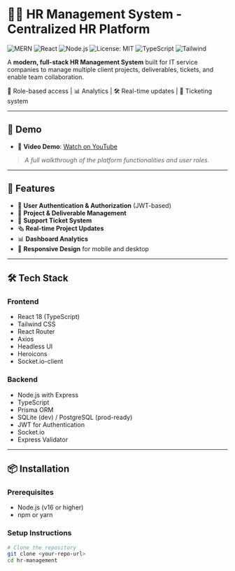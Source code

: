# 👨‍💼 HR Management System - Centralized HR Platform

![MERN](https://img.shields.io/badge/Stack-MERN-blue)
![React](https://img.shields.io/badge/React-18.x-blue)
![Node.js](https://img.shields.io/badge/Node.js-16%2B-green)
![License: MIT](https://img.shields.io/badge/License-MIT-yellow.svg)
![TypeScript](https://img.shields.io/badge/TypeScript-Enabled-blue)
![Tailwind](https://img.shields.io/badge/Styled%20with-TailwindCSS-38b2ac)

A **modern, full-stack HR Management System** built for IT service companies to manage multiple client projects, deliverables, tickets, and enable team collaboration.

🔐 Role-based access | 📊 Analytics | 🛠️ Real-time updates | 🎫 Ticketing system

---

## 🔗 Demo

- 🎥 **Video Demo**: [Watch on YouTube](https://youtu.be/TZ4WSzhrdxA)

> _A full walkthrough of the platform functionalities and user roles._

---


## 🚀 Features

- 🔐 **User Authentication & Authorization** (JWT-based)
- 📁 **Project & Deliverable Management**
- 🎫 **Support Ticket System**
- 🗞️ **Real-time Project Updates**
- 📊 **Dashboard Analytics**
- 📱 **Responsive Design** for mobile and desktop

---

## 🛠️ Tech Stack

### Frontend
- React 18 (TypeScript)
- Tailwind CSS
- React Router
- Axios
- Headless UI
- Heroicons
- Socket.io-client

### Backend
- Node.js with Express
- TypeScript
- Prisma ORM
- SQLite (dev) / PostgreSQL (prod-ready)
- JWT for Authentication
- Socket.io
- Express Validator

---

## 📦 Installation

### Prerequisites
- Node.js (v16 or higher)
- npm or yarn

### Setup Instructions

```bash
# Clone the repository
git clone <your-repo-url>
cd hr-management
